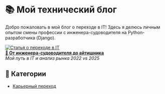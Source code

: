 # 📚 Мой технический блог  

Добро пожаловать в мой блог о переходе в IT! Здесь я делюсь личным опытом смены профессии с инженера-судоводителя на Python-разработчика (Django).  

[![Статья о переходе в IT](https://images.unsplash.com/photo-1454165804606-c3d57bc86b40?w=400)](/my-tech-blog/first-article.md)  
**[🚢 От инженера-судоводителя до айтишника](/my-tech-blog/first-article.md)**  
*Мой путь в IT и анализ рынка 2022 vs 2025*  

## 📌 Категории  
- [Карьерный переход](/my-tech-blog/first-article.md)
